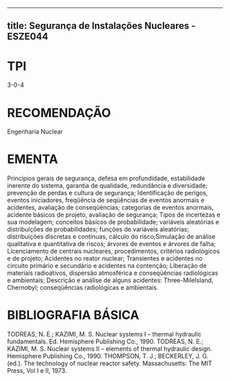 
---
title: Segurança de Instalações Nucleares - ESZE044 
---

# TPI

3-0-4

# RECOMENDAÇÃO

Engenharia Nuclear

# EMENTA

Princípios gerais de segurança, defesa em profundidade, estabilidade inerente do sistema, garantia de qualidade, redundância e diversidade; prevenção de perdas e cultura de segurança; Identificação de perigos, eventos iniciadores, freqüência de seqüências de eventos anormais e acidentes, avaliação de conseqüências; categorias de eventos anormais, acidente básicos de projeto, avaliação de segurança; Tipos de incertezas e sua modelagem; conceitos básicos de probabilidade; variáveis aleatórias e distribuições de probabilidades; funções de variáveis aleatórias; distribuições discretas e contínuas, cálculo do risco;Simulação de análise qualitativa e quantitativa de riscos; árvores de eventos e árvores de falha; Licenciamento de centrais nucleares, procedimentos, critérios radiológicos e de projeto; Acidentes no reator nuclear; Transientes e acidentes no circuito primário e secundário e acidentes na contenção; Liberação de materiais radioativos, dispersão atmosférica e conseqüências radiológicas e ambientais; Descrição e análise de alguns acidentes: Three-MileIsland, Chernobyl; conseqüências radiológicas e ambientais.

# BIBLIOGRAFIA BÁSICA

TODREAS, N. E.; KAZIMI, M. S. Nuclear systems I – thermal hydraulic fundamentals. Ed. Hemisphere Publishing Co., 1990.
TODREAS, N. E.; KAZIMI, M. S. Nuclear systems II – elements of thermal hydraulic design. Hemisphere Publishing Co., 1990.
THOMPSON, T. J.; BECKERLEY, J. G. (ed.). The technology of nuclear reactor safety. Massachusetts: The MIT Press, Vol I e II, 1973.
        